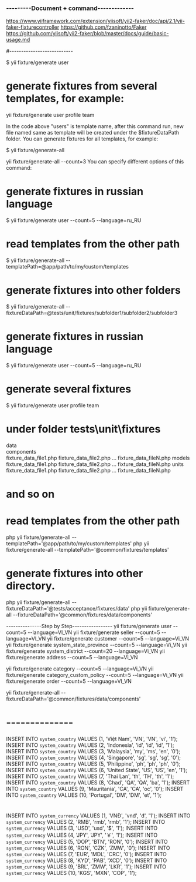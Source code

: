 ### ---------Document + command-------------
https://www.yiiframework.com/extension/yiisoft/yii2-faker/doc/api/2.1/yii-faker-fixturecontroller
https://github.com/fzaninotto/Faker
https://github.com/yiisoft/yii2-faker/blob/master/docs/guide/basic-usage.md


#---------------------------


$ yii fixture/generate user

# generate fixtures from several templates, for example:
yii fixture/generate user profile team

In the code above "users" is template name, after this command run, new file named same as template will be created under the $fixtureDataPath folder. You can generate fixtures for all templates, for example:

$ yii fixture/generate-all

yii fixture/generate-all --count=3
You can specify different options of this command:

# generate fixtures in russian language
$ yii fixture/generate user --count=5 --language=ru_RU

# read templates from the other path
$ yii fixture/generate-all --templatePath=@app/path/to/my/custom/templates

# generate fixtures into other folders
$ yii fixture/generate-all --fixtureDataPath=@tests/unit/fixtures/subfolder1/subfolder2/subfolder3

# generate fixtures in russian language
$ yii fixture/generate user --count=5 --language=ru_RU

# generate several fixtures
$ yii fixture/generate user profile team

# under folder tests\unit\fixtures

data\
    components\
        fixture_data_file1.php
        fixture_data_file2.php
        ...
        fixture_data_fileN.php
    models\
        fixture_data_file1.php
        fixture_data_file2.php
        ...
        fixture_data_fileN.php
    units\
        fixture_data_file1.php
        fixture_data_file2.php
        ...
        fixture_data_fileN.php 
            
# and so on

# read templates from the other path
php yii fixture/generate-all --templatePath='@app/path/to/my/custom/templates'
php yii fixture/generate-all --templatePath='@common/fixtures/templates'

# generate fixtures into other directory.
php yii fixture/generate-all --fixtureDataPath='@tests/acceptance/fixtures/data'
php yii fixture/generate-all --fixtureDataPath='@common/fixtures/data/components'

---------------Step by Step-----------------
yii fixture/generate user --count=5 --language=VI_VN
yii fixture/generate seller --count=5 --language=VI_VN
yii fixture/generate customer  --count=5 --language=Vi_VN
yii fixture/generate system_state_province --count=5 --language=Vi_VN
yii fixture/generate system_district  --count=20 --language=Vi_VN
yii fixture/generate address  --count=5 --language=Vi_VN

yii fixture/generate category  --count=5 --language=Vi_VN
yii fixture/generate category_custom_policy  --count=5 --language=Vi_VN
yii fixture/generate order --count=5 --language=VI_VN


yii fixture/generate-all --fixtureDataPath='@common/fixtures/data/components'



# --------------

INSERT INTO `system_country` VALUES (1, 'Việt Nam', 'VN', 'VN', 'vi', '1');
INSERT INTO `system_country` VALUES (2, 'Indonesia', 'id', 'id', 'id', '1');
INSERT INTO `system_country` VALUES (3, 'Malaysia', 'my', 'ms', 'en', '0');
INSERT INTO `system_country` VALUES (4, 'Singapore', 'sg', 'sg', 'sg', '0');
INSERT INTO `system_country` VALUES (5, 'Philippine', 'ph', 'ph', 'ph', '0');
INSERT INTO `system_country` VALUES (6, 'United State', 'US', 'US', 'en', '1');
INSERT INTO `system_country` VALUES (7, 'Thai Lan', 'th', 'TH', 'th', '1');
INSERT INTO `system_country` VALUES (8, 'Chad', 'QA', 'QA', 'ba', '1');
INSERT INTO `system_country` VALUES (9, 'Mauritania', 'CA', 'CA', 'oc', '0');
INSERT INTO `system_country` VALUES (10, 'Portugal', 'DM', 'DM', 'et', '1');

#
INSERT INTO `system_currency` VALUES (1, 'VNĐ', 'vnđ', 'đ', '1');
INSERT INTO `system_currency` VALUES (2, 'RMB', 'rmb', 'rmb', '1');
INSERT INTO `system_currency` VALUES (3, 'USD', 'usd', '$', '1');
INSERT INTO `system_currency` VALUES (4, 'JPY', 'JPY', '￥', '1');
INSERT INTO `system_currency` VALUES (5, 'DOP', 'BTN', 'RON', '0');
INSERT INTO `system_currency` VALUES (6, 'RON', 'CZK', 'ZMW', '0');
INSERT INTO `system_currency` VALUES (7, 'EUR', 'MDL', 'CRC', '0');
INSERT INTO `system_currency` VALUES (8, 'KYD', 'PAB', 'XCD', '0');
INSERT INTO `system_currency` VALUES (9, 'BRL', 'ZMW', 'LKR', '1');
INSERT INTO `system_currency` VALUES (10, 'KGS', 'MXN', 'COP', '1');

